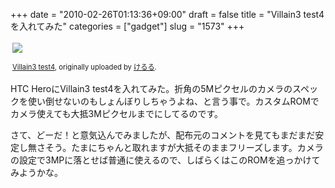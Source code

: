 +++
date = "2010-02-26T01:13:36+09:00"
draft = false
title = "Villain3 test4を入れてみた"
categories = ["gadget"]
slug = "1573"
+++

<div style="text-align: left; padding: 3px;"><a title="photo sharing" href="http://www.flickr.com/photos/keruru/4387723872/"><img src="http://farm5.static.flickr.com/4058/4387723872_688f9ffe8a.jpg" /></a>


<span style="font-size: 0.8em; margin-top: 0px;"><a href="http://www.flickr.com/photos/keruru/4387723872/">Villain3 test4</a>, originally uploaded by <a href="http://www.flickr.com/people/keruru/">けるる</a>.</span></div>
HTC HeroにVillain3 test4を入れてみた。折角の5Mピクセルのカメラのスペックを使い倒せないのもしょんぼりしちゃうよね、と言う事で。カスタムROMでカメラ使えても大抵3Mピクセルまでにしてるのです。

さて、どーだ！と意気込んでみましたが、配布元のコメントを見てもまだまだ安定し無さそう。たまにちゃんと取れますが大抵そのままフリーズします。カメラの設定で3MPに落とせば普通に使えるので、しばらくはこのROMを追っかけてみようかな。
